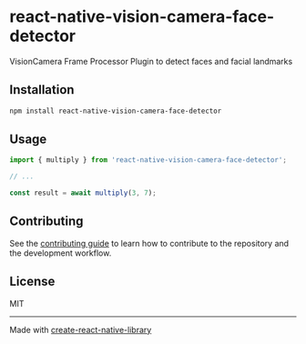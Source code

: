 # react-native-vision-camera-face-detector

VisionCamera Frame Processor Plugin to detect faces and facial landmarks

## Installation

```sh
npm install react-native-vision-camera-face-detector
```

## Usage

```js
import { multiply } from 'react-native-vision-camera-face-detector';

// ...

const result = await multiply(3, 7);
```

## Contributing

See the [contributing guide](CONTRIBUTING.md) to learn how to contribute to the repository and the development workflow.

## License

MIT

---

Made with [create-react-native-library](https://github.com/callstack/react-native-builder-bob)
